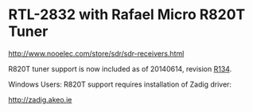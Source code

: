 # RTL-2832 with Rafael Micro R820T Tuner #

http://www.nooelec.com/store/sdr/sdr-receivers.html

R820T tuner support is now included as of 20140614, revision [R134](https://code.google.com/p/sdrtrunk/source/detail?r=134).

Windows Users: R820T support requires installation of Zadig driver:

http://zadig.akeo.ie